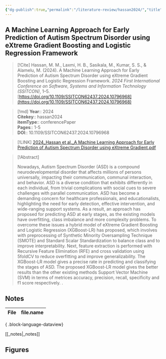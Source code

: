 ```yaml
---
{"dg-publish":true,"permalink":"/literature-review/hassan2024/","title":"A Machine Learning Approach for Early Prediction of Autism Spectrum Disorder using eXtreme Gradient Boosting and Logistic Regression Framework","tags":["Autism","Standards","Feature","extraction","Predictive","models","Support","vector","machines","autism","spectrum","disorder","Biological","system","modeling","Boosting","early","prediction","extreme","gradient","boosting-logistic","regression","Logistic","regression","Overfitting","recursive","feature","elimination","synthetic","minority","over-sampling","technique","Transfer","learning"]}
---
```



## A Machine Learning Approach for Early Prediction of Autism Spectrum Disorder using eXtreme Gradient Boosting and Logistic Regression Framework

> [!Cite]
> Hassan, M. M., Laxmi, H. B., Sasikala, M., Kumar, S. S., & Alamelu, M. (2024). A Machine Learning Approach for Early Prediction of Autism Spectrum Disorder using eXtreme Gradient Boosting and Logistic Regression Framework. _2024 First International Conference on Software, Systems and Information Technology (SSITCON)_, 1–5. [https://doi.org/10.1109/SSITCON62437.2024.10796968](https://doi.org/10.1109/SSITCON62437.2024.10796968)


>[!md]
> **Year**:: 2024   
> **Citekey**:: hassan2024  
> **itemType**:: conferencePaper   
> **Pages**:: 1-5  
> **DOI**:: 10.1109/SSITCON62437.2024.10796968    

> [!LINK] 
> [2024_Hassan et al._A Machine Learning Approach for Early Prediction of Autism Spectrum Disorder using eXtreme Gradient.pdf](zotero://select/library/items/ZP2X8MYB)

> [!Abstract]
>
> Nowadays, Autism Spectrum Disorder (ASD) is a compound neurodevelopmental disorder that affects millions of persons universally, impacting their communication, communal interaction, and behavior. ASD is a diverse condition that exhibits differently in each individual, from trivial complications with social cues to severe challenges with parallel communication. ASD has become a demanding concern for healthcare professionals, and educationalists, highlighting the need for early detection, effective intervention, and wide-ranging support systems. As a result, an approach has proposed for predicting ASD at early stages, as the existing models have overfitting, class imbalance and more complexity problems. To overcome these issues a hybrid model of eXtreme Gradient Boosting and Logistic Regression (XGBoost-LR) has proposed, which involves with preprocessing of Synthetic Minority Oversampling Technique (SMOTE) and Standard Scalar Standardization to balance class and to improve interpretability. Next, feature extraction is performed with Recursive Feature Elimination (RFE) and cross validation using 5foldCV to reduce overfitting and improve generalizability. The XGBoost-LR model gives a precise rate in predicting and classifying the stages of ASD. The proposed XGBoost-LR model gives the better results than the other existing methods Support Vector Machine (SVM) in terms of metrices accuracy, precision, recall, specificity and f1 score respectively.
>.
> 


## Notes

| File | file.name |
| ---- | --------- |

{ .block-language-dataview}

[[_notes\|_notes]]

## Figures

